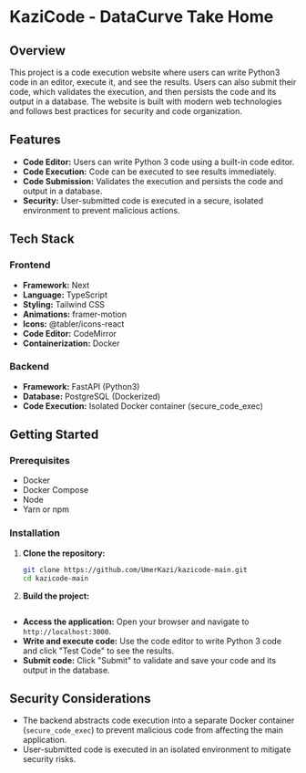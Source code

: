 # KaziCode - DataCurve Take Home

## Overview

This project is a code execution website where users can write Python3 code in an editor, execute it, and see the results. Users can also submit their code, which validates the execution, and then persists the code and its output in a database. The website is built with modern web technologies and follows best practices for security and code organization.

## Features

- **Code Editor:** Users can write Python 3 code using a built-in code editor.
- **Code Execution:** Code can be executed to see results immediately.
- **Code Submission:** Validates the execution and persists the code and output in a database.
- **Security:** User-submitted code is executed in a secure, isolated environment to prevent malicious actions.

## Tech Stack

### Frontend

- **Framework:** Next
- **Language:** TypeScript
- **Styling:** Tailwind CSS
- **Animations:** framer-motion
- **Icons:** @tabler/icons-react
- **Code Editor:** CodeMirror
- **Containerization:** Docker

### Backend

- **Framework:** FastAPI (Python3)
- **Database:** PostgreSQL (Dockerized)
- **Code Execution:** Isolated Docker container (secure_code_exec)

## Getting Started

### Prerequisites

- Docker
- Docker Compose
- Node
- Yarn or npm

### Installation

1. **Clone the repository:**

   ```bash
   git clone https://github.com/UmerKazi/kazicode-main.git
   cd kazicode-main
   ```

2. **Build the project:**
   ```docker-compose up --build

   ```

- **Access the application:** Open your browser and navigate to `http://localhost:3000`.
- **Write and execute code:** Use the code editor to write Python 3 code and click "Test Code" to see the results.
- **Submit code:** Click "Submit" to validate and save your code and its output in the database.

## Security Considerations

- The backend abstracts code execution into a separate Docker container (`secure_code_exec`) to prevent malicious code from affecting the main application.
- User-submitted code is executed in an isolated environment to mitigate security risks.
